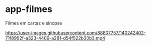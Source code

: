 



# app-filmes
Filmes em cartaz e sinopse


https://user-images.githubusercontent.com/88807757/140242402-71f8992f-a323-4409-a281-d54f522b30b3.mp4

